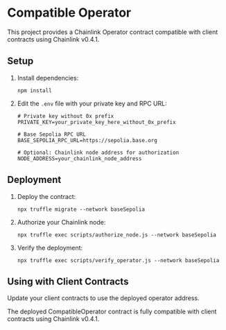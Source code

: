 # Compatible Operator

This project provides a Chainlink Operator contract compatible with client contracts using Chainlink v0.4.1.

## Setup

1. Install dependencies:
   ```
   npm install
   ```

2. Edit the `.env` file with your private key and RPC URL:
   ```
   # Private key without 0x prefix
   PRIVATE_KEY=your_private_key_here_without_0x_prefix
   
   # Base Sepolia RPC URL
   BASE_SEPOLIA_RPC_URL=https://sepolia.base.org
   
   # Optional: Chainlink node address for authorization
   NODE_ADDRESS=your_chainlink_node_address
   ```

## Deployment

1. Deploy the contract:
   ```
   npx truffle migrate --network baseSepolia
   ```

2. Authorize your Chainlink node:
   ```
   npx truffle exec scripts/authorize_node.js --network baseSepolia
   ```

3. Verify the deployment:
   ```
   npx truffle exec scripts/verify_operator.js --network baseSepolia
   ```

## Using with Client Contracts

Update your client contracts to use the deployed operator address.

The deployed CompatibleOperator contract is fully compatible with client contracts using Chainlink v0.4.1. 